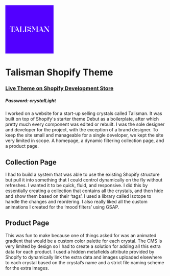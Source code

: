 <img src="https://raw.githubusercontent.com/jimmybarron/talisman/master/assets/talismanLogoBig.png" width=30% height=30%>

# Talisman Shopify Theme

### [Live Theme on Shopify Development Store](https://talismanla.myshopify.com/)
##### Password: crystalLight
I worked on a website for a start-up selling crystals called Talisman. It was built on top of Shopify's starter theme Debut as a boilerplate, after which pretty much every component was edited or rebuilt. I was the sole designer and developer for the project, with the exception of a brand designer. To keep the site small and manageable for a single developer, we kept the site very limited in scope. A homepage, a dynamic filtering collection page, and a product page.

## Collection Page
I had to build a system that was able to use the existing Shopify structure but pull it into something that I could control dynamically on the fly without refreshes. I wanted it to be quick, fluid, and responsive. I did this by essentially creating a collection that contains all the crystals, and then hide and show them based on their ‘tags’. I used a library called Isotope to handle the changes and reordering. I also really liked all the custom animations I created for the ‘mood filters’ using GSAP.

## Product Page
This was fun to make because one of things asked for was an animated gradient that would be a custom color palette for each crystal. The CMS is very limited by design so I had to create a solution for adding all this extra data for each product. I used a hidden metafields attribute provided by Shopify to dynamically link the extra data and images uploaded elsewhere to each crystal based on the crystal’s name and a strict file naming scheme for the extra images.

